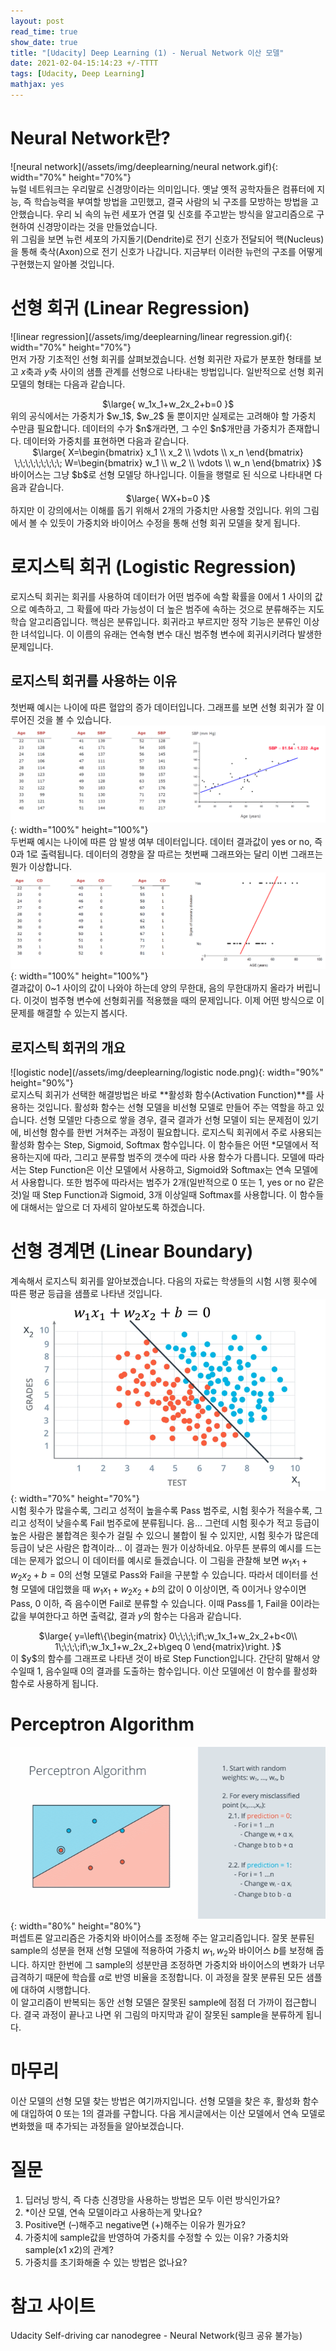 ```yaml
---
layout: post
read_time: true
show_date: true
title: "[Udacity] Deep Learning (1) - Nerual Network 이산 모델"
date: 2021-02-04-15:14:23 +/-TTTT
tags: [Udacity, Deep Learning]
mathjax: yes
---
```

# Neural Network란?
![neural network](/assets/img/deeplearning/neural network.gif){: width="70%" height="70%"}  
뉴럴 네트워크는 우리말로 신경망이라는 의미입니다. 옛날 옛적 공학자들은 컴퓨터에 지능, 즉 학습능력을 부여할 방법을 고민했고, 결국 사람의 뇌 구조를 모방하는 방법을 고안했습니다. 우리 뇌 속의 뉴런 세포가 연결 및 신호를 주고받는 방식을 알고리즘으로 구현하여 신경망이라는 것을 만들었습니다.  
위 그림을 보면 뉴런 세포의 가지돌기(Dendrite)로 전기 신호가 전달되어 핵(Nucleus)을 통해 축삭(Axon)으로 전기 신호가 나갑니다. 지금부터 이러한 뉴런의 구조를 어떻게 구현했는지 알아볼 것입니다.

# 선형 회귀 (Linear Regression)
![linear regression](/assets/img/deeplearning/linear regression.gif){: width="70%" height="70%"}  
먼저 가장 기초적인 선형 회귀를 살펴보겠습니다. 선형 회귀란 자료가 분포한 형태를 보고 $x$축과 $y$축 사이의 샘플 관계를 선형으로 나타내는 방법입니다. 일반적으로 선형 회귀 모델의 형태는 다음과 같습니다.
<center>$\large{
w_1x_1+w_2x_2+b=0
}$</center>
위의 공식에서는 가중치가 $w_1$, $w_2$ 둘 뿐이지만 실제로는 고려해야 할 가중치 수만큼 필요합니다. 데이터의 수가 $n$개라면, 그 수인 $n$개만큼 가중치가 존재합니다. 데이터와 가중치를 표현하면 다음과 같습니다.  
<center>$\large{
X=\begin{bmatrix}
x_1 \\
x_2 \\
\vdots \\
x_n
\end{bmatrix}
\;\;\;\;\;\;\;\;\;
W=\begin{bmatrix}
w_1 \\
w_2 \\
\vdots \\
w_n
\end{bmatrix}
}$</center>
바이어스는 그냥 $b$로 선형 모델당 하나입니다. 이들을 행렬로 된 식으로 나타내면 다음과 같습니다.  
<center>$\large{
WX+b=0
}$</center>
하지만 이 강의에서는 이해를 돕기 위해서 2개의 가중치만 사용할 것입니다. 위의 그림에서 볼 수 있듯이 가중치와 바이어스 수정을 통해 선형 회귀 모델을 찾게  됩니다. 

# 로지스틱 회귀 (Logistic Regression)
로지스틱 회귀는 회귀를 사용하여 데이터가 어떤 범주에 속할 확률을 0에서 1 사이의 값으로 예측하고, 그 확률에 따라 가능성이 더 높은 범주에 속하는 것으로 분류해주는 지도 학습 알고리즘입니다. 핵심은 분류입니다. 회귀라고 부르지만 정작 기능은 분류인 이상한 녀석입니다. 이 이름의 유래는 연속형 변수 대신 범주형 변수에 회귀시키려다 발생한 문제입니다.  

## 로지스틱 회귀를 사용하는 이유
첫번째 예시는 나이에 따른 혈압의 증가 데이터입니다. 그래프를 보면 선형 회귀가 잘 이루어진 것을 볼 수 있습니다.
![logistic_ex1](/assets/img/deeplearning/logistic_ex1.png){: width="100%" height="100%"}  
두번째 예시는 나이에 따른 암 발생 여부 데이터입니다. 데이터 결과값이 yes or no, 즉 0과 1로 출력됩니다. 데이터의 경향을 잘 따르는 첫번째 그래프와는 달리 이번 그래프는 뭔가 이상합니다.
![logistic_ex2](/assets/img/deeplearning/logistic_ex2.png){: width="100%" height="100%"}  
결과값이 0~1 사이의 값이 나와야 하는데 양의 무한대, 음의 무한대까지 올라가 버립니다. 이것이 범주형 변수에 선형회귀를 적용했을 때의 문제입니다.
이제 어떤 방식으로 이 문제를 해결할 수 있는지 봅시다.

## 로지스틱 회귀의 개요
![logistic node](/assets/img/deeplearning/logistic node.png){: width="90%" height="90%"}  
로지스틱 회귀가 선택한 해결방법은 바로 **활성화 함수(Activation Function)**를 사용하는 것입니다. 활성화 함수는 선형 모델을 비선형 모델로 만들어 주는 역할을 하고 있습니다. 선형 모델만 다층으로 쌓을 경우, 결국 결과가 선형 모델이 되는 문제점이 있기에, 비선형 함수를 한번 거쳐주는 과정이 필요합니다. 로지스틱 회귀에서 주로 사용되는 활성화 함수는 Step, Sigmoid, Softmax 함수입니다. 이 함수들은 어떤 *모델에서 적용하는지에 따라, 그리고 분류할 범주의 갯수에 따라 사용 함수가 다릅니다. 모델에 따라서는 Step Function은 이산 모델에서 사용하고, Sigmoid와 Softmax는 연속 모델에서 사용합니다. 또한 범주에 따라서는 범주가 2개(일반적으로 0 또는 1, yes or no 같은것)일 때 Step Function과 Sigmoid, 3개 이상일때 Softmax를 사용합니다. 이 함수들에 대해서는 앞으로 더 자세히 알아보도록 하겠습니다.

# 선형 경계면 (Linear Boundary)
계속해서 로지스틱 회귀를 알아보겠습니다. 다음의 자료는 학생들의 시험 시행 횟수에 따른 평균 등급을 샘플로 나타낸 것입니다.  
![linear boundary](/assets/img/deeplearning/linear_bound.png){: width="70%" height="70%"}  
시험 횟수가 많을수록, 그리고 성적이 높을수록 Pass 범주로, 시험 횟수가 적을수록, 그리고 성적이 낮을수록 Fail 범주로에 분류됩니다. 음... 그런데 시험 횟수가 적고 등급이 높은 사람은 불합격은 횟수가 걸릴 수 있으니 불합이 될 수 있지만, 시험 횟수가 많은데 등급이 낮은 사람은 합격이라... 이 결과는 뭔가 이상하네요. 아무튼 분류의 예시를 드는데는 문제가 없으니 이 데이터를 예시로 들겠습니다. 이 그림을 관찰해 보면 $w_1x_1+w_2x_2+b=0$의 선형 모델로 Pass와 Fail을 구분할 수 있습니다. 따라서 데이터를 선형 모델에 대입했을 때 $w_1x_1+w_2x_2+b$의 값이 0 이상이면, 즉 0이거나 양수이면 Pass, 0 이하, 즉 음수이면 Fail로 분류할 수 있습니다. 이때 Pass를 1, Fail을 0이라는 값을 부여한다고 하면 출력값, 결과 $y$의 함수는 다음과 같습니다.  
<center>$\large{
y=\left\{\begin{matrix}
0\;\;\;\;if\;w_1x_1+w_2x_2+b<0\\ 
1\;\;\;\;if\;w_1x_1+w_2x_2+b\geq 0
\end{matrix}\right.
}$</center>
이 $y$의 함수를 그래프로 나타낸 것이 바로 Step Function입니다. 간단히 말해서 양수일때 1, 음수일때 0의 결과를 도출하는 함수입니다. 이산 모델에선 이 함수를 활성화 함수로 사용하게 됩니다.

# Perceptron Algorithm
![perceptron](/assets/img/deeplearning/perceptron.gif){: width="80%" height="80%"}  
퍼셉트론 알고리즘은 가중치와 바이어스를 조정해 주는 알고리즘입니다. 잘못 분류된 sample의 성분을 현재 선형 모델에 적용하여 가중치 $w_1, w_2$와 바이어스 $b$를 보정해 줍니다. 하지만 한번에 그 sample의 성분만큼 조정하면 가중치와 바이어스의 변화가 너무 급격하기 때문에 학습률 $\alpha$로 반영 비율을 조정합니다. 이 과정을 잘못 분류된 모든 샘플에 대하여 시행합니다.  
이 알고리즘이 반복되는 동안 선형 모델은 잘못된 sample에 점점 더 가까이 접근합니다. 결국 과정이 끝나고 나면 위 그림의 마지막과 같이 잘못된 sample을 분류하게 됩니다.

# 마무리
이산 모델의 선형 모델 찾는 방법은 여기까지입니다. 선형 모델을 찾은 후, 활성화 함수에 대입하여 0 또는 1의 결과를 구합니다. 다음 게시글에서는 이산 모델에서 연속 모델로 변화했을 때 추가되는 과정들을 알아보겠습니다.

# 질문
1. 딥러닝 방식, 즉 다층 신경망을 사용하는 방법은 모두 이런 방식인가요?
1. *이산 모델, 연속 모델이라고 사용하는게 맞나요?
1. Positive면 (–)해주고 negative면 (+)해주는 이유가 뭔가요?
1. 가중치에 sample값을 반영하여 가중치를 수정할 수 있는 이유? 가중치와 sample(x1 x2)의 관계?
1. 가중치를 초기화해줄 수 있는 방법은 없나요?

# 참고 사이트
Udacity Self-driving car nanodegree - Neural Network(링크 공유 불가능)  
